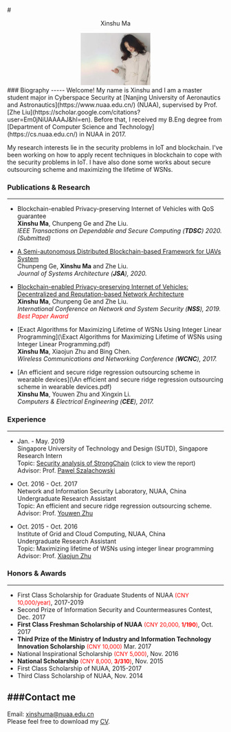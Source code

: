 #<center> Xinshu Ma </center>
 <center>
 <img src="XinshuPhoto.jpeg"  width=32% height=32% />
 </center>
### Biography
-----
Welcome! My name is Xinshu and I am a master student major in Cyberspace Security at [Nanjing University of Aeronautics and Astronautics](https://www.nuaa.edu.cn/) (NUAA), supervised by Prof. [Zhe Liu](https://scholar.google.com/citations?user=Em0jNiUAAAAJ&hl=en). Before that, I received my B.Eng degree from [Department of Computer Science and Technology](https://cs.nuaa.edu.cn/) in NUAA in 2017. 

My research interests lie in the security problems in IoT and blockchain. I've been working on how to apply recent techniques in blockchain to cope with the security problems in IoT. I have also done some works about secure outsourcing scheme and maximizing the lifetime of WSNs.


### Publications & Research
------
- Blockchain-enabled Privacy-preserving Internet of Vehicles with QoS guarantee  
**Xinshu Ma**, Chunpeng Ge and Zhe Liu.  
*IEEE Transactions on Dependable and Secure Computing (**TDSC**) 2020. (Submitted)*

- [A Semi-autonomous Distributed Blockchain-based Framework for UAVs System](https://www.sciencedirect.com/science/article/pii/S1383762120300229)  
Chunpeng Ge, **Xinshu Ma** and Zhe Liu.  
*Journal of Systems Architecture (**JSA**), 2020.*

- [Blockchain-enabled Privacy-preserving Internet of Vehicles: Decentralized and Reputation-based Network Architecture](https://link.springer.com/chapter/10.1007/978-3-030-36938-5_20)  
**Xinshu Ma**, Chunpeng Ge and Zhe Liu.  
*International Conference on Network and System Security (**NSS**), 2019. <font color=red>Best Paper Award</font>*    

- [Exact Algorithms for Maximizing Lifetime of WSNs Using Integer Linear Programming](\Exact Algorithms for Maximizing Lifetime of WSNs using Integer Linear Programming.pdf)  
**Xinshu Ma**, Xiaojun Zhu and Bing Chen.  
*Wireless Communications and Networking Conference (**WCNC**), 2017.*

- [An efficient and secure ridge regression outsourcing scheme in wearable devices](\An efficient and secure ridge regression outsourcing scheme in wearable devices.pdf)   
**Xinshu Ma**, Youwen Zhu and Xingxin Li.  
*Computers & Electrical Engineering (**CEE**), 2017.*



### Experience
---
- Jan. - May. 2019  
Singapore University of Technology and Design (SUTD), Singapore  
Research Intern  
Topic:  [Security analysis of StrongChain](\OptimalSelfishMiningPolicyReport.pdf) (<font size=2>click to view the report</font>)  
Advisor: Prof. [Pawel Szalachowski](https://pszal.github.io/)

- Oct. 2016 - Oct. 2017  
Network and Information Security Laboratory, NUAA, China  
Undergraduate Research Assistant  
Topic:  An efficient and secure ridge regression outsourcing scheme.   
Advisor: Prof. [Youwen Zhu](http://zhuyw.cn/en.htm)

- Oct. 2015 - Oct. 2016  
Institute of Grid and Cloud Computing, NUAA, China  
Undergraduate Research Assistant  
Topic:  Maximizing lifetime of WSNs using integer linear programming  
Advisor: Prof. [Xiaojun Zhu](http://www.xzhu.info/)

### Honors & Awards
---
-  First Class Scholarship for Graduate Students of NUAA <font color=red size=2>(CNY 10,000/year)</font>, 2017-2019
-  Second Prize of Information Security and Countermeasures Contest, Dec. 2017
-  **First Class Freshman Scholarship of NUAA** <font color=red size=2>(CNY 20,000, **1/190**)</font>, Oct. 2017
-  **Third Prize of the Ministry of Industry and Information Technology Innovation Scholarship** <font color=red size=2>(CNY 10,000)</font> Mar. 2017
- National Inspirational Scholarship <font color=red size=2>(CNY 5,000)</font>, Nov. 2016
-  **National Scholarship** <font color=red size=2>(CNY 8,000, **3/310**)</font>, Nov. 2015
-  First Class Scholarship of NUAA, 2015-2017
-  Third Class Scholarship of NUAA, Nov. 2014



###Contact me
----
Email: xinshuma@nuaa.edu.cn   
Please feel free to download my [CV](\XinshuCV.pdf).